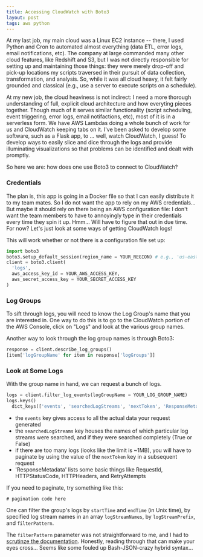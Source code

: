 ```yaml
---
title: Accessing CloudWatch with Boto3
layout: post
tags: aws python
---
```


At my last job, my main cloud was a Linux EC2 instance -- there, I used Python and Cron to automated almost everything
(data ETL, error logs, email notifications, etc).  The company at large commanded many other cloud features, like Redshift and S3, 
but I was not directly responsible for setting up and maintaining those things: they were merely drop-off and pick-up locations
my scripts traversed in their pursuit of data collection, transformation, and analysis.  So, while it was all cloud heavy, 
it felt fairly grounded and classical (e.g., use a server to execute scripts on a schedule).

At my new job, the cloud heaviness is not indirect: I need a more thorough understanding of full, explicit cloud 
architecture and how everyting pieces together.  Though much of it serves similar functionality (script scheduling, 
event triggering, error logs, email notifactions, etc), most of it is in a serverless form.  We have AWS Lambdas doing
a whole bunch of work for us and CloudWatch keeping tabs on it.  I've been asked to develop some software, such as
a Flask app, to ... well, watch CloudWatch, I guess!  To develop ways to easily slice and dice through the logs and provide
illuminating visualizations so that problems can be identified and dealt with promptly.

So here we are: how does one use Boto3 to connect to CloudWatch?

### Credentials
The plan is, this app is going in a Docker file so that I can easily distribute it to my team mates.  So I
do not want the app to rely on my AWS credentials...  But maybe it should rely on there being an AWS 
configuration file: I don't want the team members to have to annoyingly type in their credentials every time
they spin it up.  Hmm... Will have to figure that out in due time.  For now?  Let's just look at
some ways of getting CloudWatch logs!

This will work whether or not there is a configuration file set up:
```python
import boto3
boto3.setup_default_session(region_name = YOUR_REGION) # e.g., 'us-east-1'
client = boto3.client(
  'logs',
  aws_access_key_id = YOUR_AWS_ACCESS_KEY,
  aws_secret_access_key = YOUR_SECRET_ACCESS_KEY
)
```

### Log Groups 
To sift through logs, you will need to know the Log Group's name that you are interested in.  One way 
to do this is to go to the CloudWatch portion of the AWS Console, click on "Logs" and look at the various group names.

Another way to look through the log group names is through Boto3:
```python
response = client.describe_log_groups()
[item['logGroupName' for item in response['logGroups']]
```


### Look at Some Logs
With the group name in hand, we can request a bunch of logs.

```python
logs = client.filter_log_events(logGroupName = YOUR_LOG_GROUP_NAME)
logs.keys()
  dict_keys(['events', 'searchedLogStreams', 'nextToken', 'ResponseMetadata'])
```

* the  `events` key gives access to all the actual data your request generated
* the `searchedLogStreams` key houses the names of which particular log streams were searched, and if they were searched completely (True or False) 
* if there are too many logs (looks like the limit is ~1MB), you will have to paginate by using the value of the `nextToken` key in a subsequent request
* 'ResponseMetadata' lists some basic things like RequestId, HTTPStatusCode, HTTPHeaders, and RetryAttempts

If you need to paginate, try something like this:
```
# pagination code here
```

One can filter the group's logs by `startTime` and `endTime` (in Unix time), by specified log stream names in an 
array `logStreamNames`, by `logStreamPrefix`, and `filterPattern`.

The `filterPattern` parameter was not straightforward to me, and I had to [scrutinze the documentation](https://docs.aws.amazon.com/AmazonCloudWatch/latest/logs/FilterAndPatternSyntax.html). Honestly, reading through
that can make your eyes cross... Seems like some fouled up Bash-JSON-crazy hybrid syntax...  

